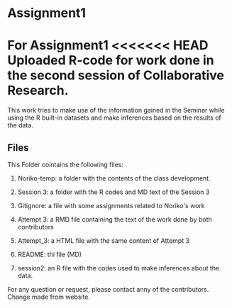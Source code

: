 # Assignment1

For Assignment1
<<<<<<< HEAD
Uploaded R-code for work done in the second session of Collaborative Research.
=======
This work tries to make use of the information gained in the Seminar while using the R built-in datasets and make inferences based on the results of the data.
## Files 
This Folder cointains the following files:

1. Noriko-temp: a folder with the contents of the class development.

2. Session 3: a folder with the R codes and MD text of the Session 3

3. Gitignore: a file with some assignments related to Noriko's work

4. Attempt 3: a RMD file containing the text of the work done by both contributors

5. Attempt_3: a HTML file with the same content of Attempt 3

6. README: thi file (MD)

7. session2: an R file with the codes used to make inferences about the data.

For any question or request, please contact anny of the contributors.
Change made from website.
